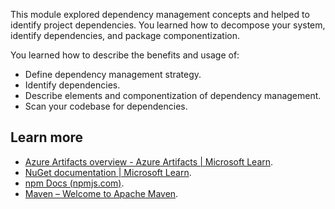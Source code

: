 This module explored dependency management concepts and helped to identify project dependencies. You learned how to decompose your system, identify dependencies, and package componentization.

You learned how to describe the benefits and usage of:

 -  Define dependency management strategy.
 -  Identify dependencies.
 -  Describe elements and componentization of dependency management.
 -  Scan your codebase for dependencies.

## Learn more

 -  [Azure Artifacts overview - Azure Artifacts \| Microsoft Learn](/azure/devops/artifacts/start-using-azure-artifacts).
 -  [NuGet documentation \| Microsoft Learn](/nuget/).
 -  [npm Docs (npmjs.com)](https://docs.npmjs.com/).
 -  [Maven – Welcome to Apache Maven](https://maven.apache.org/).
